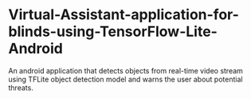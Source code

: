 # Virtual-Assistant-application-for-blinds-using-TensorFlow-Lite-Android
An android application that detects objects from real-time video stream using TFLite object detection model and warns the user about potential threats.

